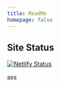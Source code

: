 ```yaml
---
title: ReadMe
homepage: false
---
```

## Site Status
[![Netlify Status](https://api.netlify.com/api/v1/badges/16819c65-28b3-4687-89dd-e995d9ef86f8/deploy-status)](https://app.netlify.com/sites/modest-blackwell-7c4fef/deploys)

ass
